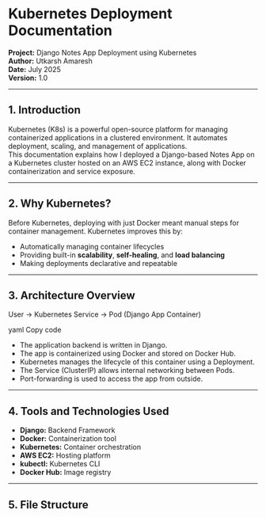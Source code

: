 # Kubernetes Deployment Documentation  
**Project:** Django Notes App Deployment using Kubernetes  
**Author:** Utkarsh Amaresh  
**Date:** July 2025  
**Version:** 1.0  

---

## 1. Introduction

Kubernetes (K8s) is a powerful open-source platform for managing containerized applications in a clustered environment. It automates deployment, scaling, and management of applications.  
This documentation explains how I deployed a Django-based Notes App on a Kubernetes cluster hosted on an AWS EC2 instance, along with Docker containerization and service exposure.

---

## 2. Why Kubernetes?

Before Kubernetes, deploying with just Docker meant manual steps for container management. Kubernetes improves this by:

- Automatically managing container lifecycles
- Providing built-in **scalability**, **self-healing**, and **load balancing**
- Making deployments declarative and repeatable

---

## 3. Architecture Overview

User → Kubernetes Service → Pod (Django App Container)

yaml
Copy code

- The application backend is written in Django.
- The app is containerized using Docker and stored on Docker Hub.
- Kubernetes manages the lifecycle of this container using a Deployment.
- The Service (ClusterIP) allows internal networking between Pods.
- Port-forwarding is used to access the app from outside.

---

## 4. Tools and Technologies Used

- **Django:** Backend Framework  
- **Docker:** Containerization tool  
- **Kubernetes:** Container orchestration  
- **AWS EC2:** Hosting platform  
- **kubectl:** Kubernetes CLI  
- **Docker Hub:** Image registry  

---

## 5. File Structure
